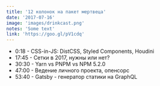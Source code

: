 ```yaml
---
title: '12 колонок на пакет мертвеца'
date: '2017-07-16'
image: 'images/drinkcast.png'
notes: 'Some text'
link: 'https://goo.gl/pV1cdq'
---
```


* 0:18 - CSS-in-JS: DistCSS, Styled Components, Houdini
* 17:45 - Сетки в 2017, нужны или нет?
* 30:30 - Yarn vs PNPM vs NPM 5.2.0
* 47:00 - Ведение личного проекта, опенсорс
* 53:40 - Gatsby - генератор статики на GraphQL
